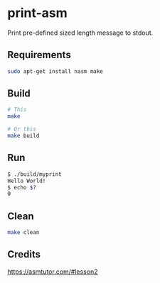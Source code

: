 # print-asm

Print pre-defined sized length message to stdout.


## Requirements

```bash
sudo apt-get install nasm make
```

## Build
```bash
# This
make

# Or this
make build
```

## Run
```bash
$ ./build/myprint
Hello World!
$ echo $?
0
```

## Clean
```bash
make clean
```


## Credits

https://asmtutor.com/#lesson2

